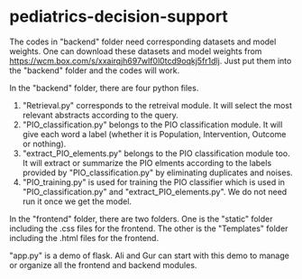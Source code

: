 # pediatrics-decision-support
The codes in "backend" folder need corresponding datasets and model weights. One can download these datasets and model weights from https://wcm.box.com/s/xxairqjh697wlf0l0tcd9oqkj5fr1dlj. Just put them into the "backend" folder and the codes will work. 

In the "backend" folder, there are four python files. 
1. "Retrieval.py" corresponds to the retreival module. It will select the most relevant abstracts according to the query.
2. "PIO_classification.py" belongs to the PIO classification module. It will give each word a label (whether it is Population, Intervention, Outcome or nothing).
3. "extract_PIO_elements.py" belongs to the PIO classification module too. It will extract or summarize the PIO elments according to the labels provided by "PIO_classification.py" by eliminating duplicates and noises.
4. "PIO_training.py" is used for training the PIO classifier which is used in "PIO_classification.py" and "extract_PIO_elements.py". We do not need run it once we get the model.

In the "frontend" folder, there are two folders. One is the "static" folder including the .css files for the frontend. The other is the "Templates" folder including the .html files for the frontend.

"app.py" is a demo of flask. Ali and Gur can start with this demo to manage or organize all the frontend and backend modules.

